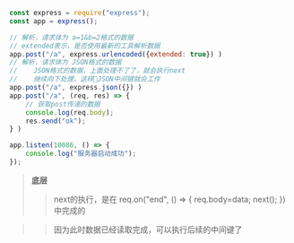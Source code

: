 
```js
const express = require("express");
const app = express();

// 解析，请求体为 a=1&b=2格式的数据
// extended表示，是否使用最新的工具解析数据
app.post("/a", express.urlencoded({extended: true}) )
// 解析，请求体为 JSON格式的数据
//    JSON格式的数据，上面处理不了了，就会执行next
//    继续向下处理，这样JSON中间键就会工作
app.post("/a", express.json({}) )
app.post("/a", (req, res) => {
    // 获取post传递的数据
    console.log(req.body);
    res.send("ok");
} )

app.listen(10086, () => {
    console.log("服务器启动成功");
});
```

> **底层**
>> next的执行，是在 req.on("end", () => { req.body=data; next(); }) 中完成的

>> 因为此时数据已经读取完成，可以执行后续的中间键了